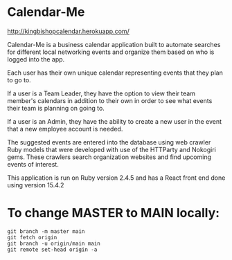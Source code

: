 # Calendar-Me

http://kingbishopcalendar.herokuapp.com/

Calendar-Me is a business calendar application built to automate searches for different local networking events and organize them based on who is logged into the app.

Each user has their own unique calendar representing events that they plan to go to.

If a user is a Team Leader, they have the option to view their team member's calendars in addition to their own in order to see what events their team is planning on going to.

If a user is an Admin, they have the ability to create a new user in the event that a new employee account is needed.

The suggested events are entered into the database using web crawler Ruby models that were developed with use of the HTTParty and Nokogiri gems. These crawlers search organization websites and find upcoming events of interest.

This application is run on Ruby version 2.4.5 and has a React front end done using version 15.4.2

# To change MASTER to MAIN locally:
```
git branch -m master main
git fetch origin
git branch -u origin/main main
git remote set-head origin -a
```
